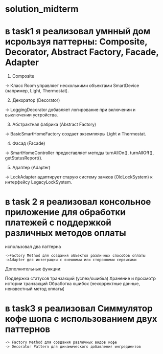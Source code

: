 # solution_midterm
# в task1 я реализовал умнный дом исрользуя паттерны: Composite, Decorator, Abstract Factory, Facade, Adapter
1. Composite

 -> Класс Room управляет несколькими объектами SmartDevice (например, Light, Thermostat).

2. Декоратор (Decorator)

->  LoggingDecorator добавляет логирование при включении и выключении устройства.

3. Абстрактная фабрика (Abstract Factory)

-> BasicSmartHomeFactory создает экземпляры Light и Thermostat.

4. Фасад (Facade)

-> SmartHomeController предоставляет методы turnAllOn(), turnAllOff(), getStatusReport().

5. Адаптер (Adapter)

-> LockAdapter адаптирует старую систему замков (OldLockSystem) к интерфейсу LegacyLockSystem.






# в task 2 я реализовал консольное приложение для обработки платежей с поддержкой различных методов оплаты

  использовал два паттерна
  
    ->Factory Method для создания объектов различных способов оплаты
    ->Adapter для интеграции с внешними или сторонними сервисами
 
  Дополнительные функции:

 Поддержка статусов транзакций (успех/ошибка)
 Хранение и просмотр истории транзакций
 Обработка ошибок (некорректные данные, неизвестный метод оплаты)




#  в task3 я реализовал Симмулятор кофе шопа с использованием двух паттернов

    -> Factory Method для создания различных видов кофе
    -> Decorator Pattern для динамического добавления ингредиентов


 

